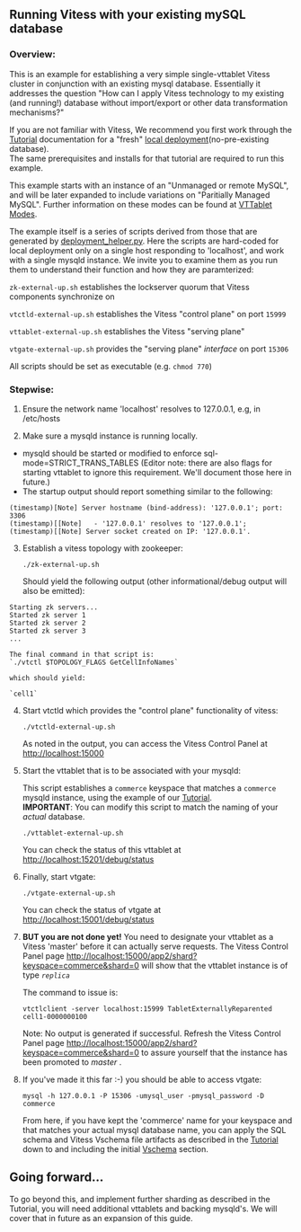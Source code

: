 ## Running Vitess with your existing mySQL database


### Overview:
This is an example for establishing a very simple single-vttablet Vitess cluster in conjunction with an existing mysql database.  Essentially it addresses the question "How can I apply Vitess technology to my existing (and running!) database without import/export or other data transformation mechanisms?"

If you are not familiar with Vitess, We recommend you first work through the [Tutorial](https://vitess.io/docs/tutorials/local/) documentation for a "fresh" [local deployment](https://vitess.io/docs/tutorials/local/)(no-pre-existing database).  
The same prerequisites and installs for that tutorial are required to run this example.

This example starts with an instance of an "Unmanaged or remote MySQL", and will be later expanded to include variations on "Paritially Managed MySQL".  Further information on these modes can be found at [VTTablet Modes](https://vitess.io/docs/user-guides/vttablet-modes).

The example itself is a series of scripts derived from those that are generated by [deployment_helper.py](https://github.com/jvaidya/vitess-tools/tree/master/deployment_helper).  Here the scripts are hard-coded for local deployment only on a single host responding to 'localhost', and work with a single mysqld instance.
We invite you to examine them as you run them to understand their function and how they are paramterized:

`zk-external-up.sh`      establishes the lockserver quorum that Vitess components synchronize on 

`vtctld-external-up.sh`    establishes the Vitess "control plane" on port `15999`

`vttablet-external-up.sh`  establishes the Vitess "serving plane" 

`vtgate-external-up.sh`    provides the "serving plane" *interface* on port `15306`

All scripts should be set as executable (e.g. `chmod 770`)



### Stepwise:
1.  Ensure the network name 'localhost' resolves to 127.0.0.1, e.g, in /etc/hosts

2.  Make sure a mysqld instance is running locally.  
 - mysqld should be started or modified to enforce sql-mode=STRICT_TRANS_TABLES  (Editor note: there are also flags for starting vttablet to ignore this requirement.  We'll document those here in future.)  
 - The startup output should report something similar to the following:
```
(timestamp)[Note] Server hostname (bind-address): '127.0.0.1'; port: 3306
(timestamp)[[Note]   - '127.0.0.1' resolves to '127.0.0.1';
(timestamp)[[Note] Server socket created on IP: '127.0.0.1'.
```

3.  Establish a vitess topology with zookeeper:

	`./zk-external-up.sh`

    Should yield the following output (other informational/debug output will also be emitted):
```
Starting zk servers...
Started zk server 1
Started zk server 2
Started zk server 3
...
```
    The final command in that script is:
    `./vtctl $TOPOLOGY_FLAGS GetCellInfoNames`

    which should yield:

    `cell1`  

4.  Start vtctld which provides the "control plane" functionality of vitess:

    `./vtctld-external-up.sh`

    As noted in the output, you can access the Vitess Control Panel at [http://localhost:15000](http://localhost:15000)  


5.  Start the vttablet that is to be associated with your mysqld:

    This script establishes a `commerce` keyspace that matches a `commerce` mysqld instance, using the example of our [Tutorial](https://vitess.io/docs/tutorials/local/).  
    **IMPORTANT**: You can modify this script to match the naming of your *actual* database.

    `./vttablet-external-up.sh`

    You can check the status of this vttablet at [http://localhost:15201/debug/status](http://localhost:15201/debug/status)  


6.  Finally, start vtgate:

    `./vtgate-external-up.sh`

    You can check the status of vtgate at [http://localhost:15001/debug/status](http://localhost:15001/debug/status) 


7.  **BUT you are not done yet!**  You need to designate your vttablet as a Vitess 'master' before it can actually serve requests.
    The Vitess Control Panel page [http://localhost:15000/app2/shard?keyspace=commerce&shard=0](http://localhost:15000/app2/shard?keyspace=commerce&shard=0) will show that the vttablet instance is of type *`replica`*
    
    The command to issue is:

    `vtctlclient -server localhost:15999 TabletExternallyReparented cell1-0000000100`

    Note: No output is generated if successful.  Refresh the Vitess Control Panel page [http://localhost:15000/app2/shard?keyspace=commerce&shard=0](http://localhost:15000/app2/shard?keyspace=commerce&shard=0) to assure yourself that the instance has been promoted to *master* .

  
8.  If you've made it this far :-) you should be able to access vtgate:

	`mysql -h 127.0.0.1 -P 15306 -umysql_user -pmysql_password -D commerce`

	From here, if you have kept the 'commerce' name for your keyspace and that matches your actual mysql database name, you can apply the SQL schema and Vitess Vschema file artifacts as described in the [Tutorial](https://vitess.io/docs/tutorials/local/) down to and including the initial [Vschema](https://vitess.io/docs/tutorials/local/#vschema) section. 


## Going forward...

To go beyond this, and implement further sharding as described in the Tutorial, you will need additional vttablets and backing mysqld's. We will cover that in future as an expansion of this guide. 




